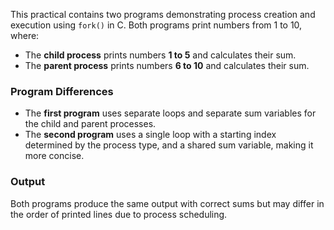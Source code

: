 
This practical contains two programs demonstrating process creation and execution using `fork()` in C. Both programs print numbers from 1 to 10, where:

- The **child process** prints numbers **1 to 5** and calculates their sum.
- The **parent process** prints numbers **6 to 10** and calculates their sum.

### Program Differences

- The **first program** uses separate loops and separate sum variables for the child and parent processes.
- The **second program** uses a single loop with a starting index determined by the process type, and a shared sum variable, making it more concise.

### Output

Both programs produce the same output with correct sums but may differ in the order of printed lines due to process scheduling.
